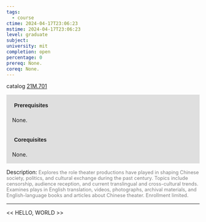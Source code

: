 ```yaml
---
tags:
  - course
ctime: 2024-04-17T23:06:23
mstime: 2024-04-17T23:06:23
level: graduate
subject: 
university: mit
completion: open
percentage: 0
prereq: None.
coreq: None.
---
```


catalog [21M.701](http://student.mit.edu/catalog/m21Mb.html#21M.701)

<span style="display: block; padding: 15px; background-color: rgb(100, 100, 100, 0.2);"><font id="m_prereq2595_0" style="display: block; font-family: Arial, sans-serif; font-weight: bold; padding: 5px">Prerequisites</font><br><span id="prereq2595_0">None.</span></span>
<span style="display: block; padding: 15px; background-color: rgb(100, 100, 100, 0.2);"><font id="m_coreq2595_0" style="display: block; font-family: Arial, sans-serif; font-weight: bold; padding: 5px">Corequisites</font><br><span id="coreq2595_0">None.</span></span>

<font style="">Description:</font>
<font style="color: grey; font-size: 0.8rem;">Explores the role theater productions have played in shaping Chinese society, politics, and cultural exchange during the past century. Topics include censorship, audience reception, and current translingual and cross-cultural trends. Examines plays in English translation, videos, photographs, archival materials, and English-language books and articles about Chinese theater. Enrollment limited.</font>



---

<< HELLO, WORLD >>
